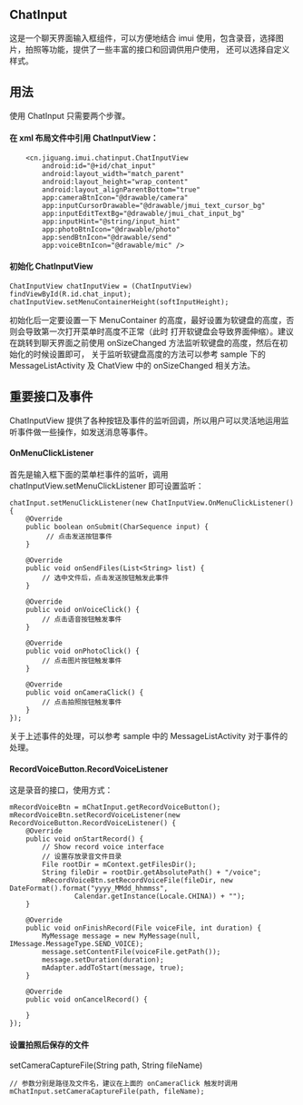 ## ChatInput
这是一个聊天界面输入框组件，可以方便地结合 imui 使用，包含录音，选择图片，拍照等功能，提供了一些丰富的接口和回调供用户使用，
还可以选择自定义样式。

## 用法
使用 ChatInput 只需要两个步骤。

#### 在 xml 布局文件中引用 ChatInputView：

```
    <cn.jiguang.imui.chatinput.ChatInputView
        android:id="@+id/chat_input"
        android:layout_width="match_parent"
        android:layout_height="wrap_content"
        android:layout_alignParentBottom="true"
        app:cameraBtnIcon="@drawable/camera"
        app:inputCursorDrawable="@drawable/jmui_text_cursor_bg"
        app:inputEditTextBg="@drawable/jmui_chat_input_bg"
        app:inputHint="@string/input_hint"
        app:photoBtnIcon="@drawable/photo"
        app:sendBtnIcon="@drawable/send"
        app:voiceBtnIcon="@drawable/mic" />

```

#### 初始化 ChatInputView

```
ChatInputView chatInputView = (ChatInputView) findViewById(R.id.chat_input);
chatInputView.setMenuContainerHeight(softInputHeight);
```
初始化后一定要设置一下 MenuContainer 的高度，最好设置为软键盘的高度，否则会导致第一次打开菜单时高度不正常（此时
打开软键盘会导致界面伸缩）。建议在跳转到聊天界面之前使用 onSizeChanged 方法监听软键盘的高度，然后在初始化的时候设置即可，
关于监听软键盘高度的方法可以参考 sample 下的 MessageListActivity 及 ChatView 中的 onSizeChanged 相关方法。

## 重要接口及事件
ChatInputView 提供了各种按钮及事件的监听回调，所以用户可以灵活地运用监听事件做一些操作，如发送消息等事件。

#### OnMenuClickListener
首先是输入框下面的菜单栏事件的监听，调用 chatInputView.setMenuClickListener 即可设置监听：
```
chatInput.setMenuClickListener(new ChatInputView.OnMenuClickListener() {
    @Override
    public boolean onSubmit(CharSequence input) {
         // 点击发送按钮事件
    }

    @Override
    public void onSendFiles(List<String> list) {
        // 选中文件后，点击发送按钮触发此事件
    }

    @Override
    public void onVoiceClick() {
        // 点击语音按钮触发事件
    }

    @Override
    public void onPhotoClick() {
        // 点击图片按钮触发事件
    }

    @Override
    public void onCameraClick() {
        // 点击拍照按钮触发事件
    }
});
```
关于上述事件的处理，可以参考 sample 中的 MessageListActivity 对于事件的处理。

#### RecordVoiceButton.RecordVoiceListener
这是录音的接口，使用方式：

```
mRecordVoiceBtn = mChatInput.getRecordVoiceButton();
mRecordVoiceBtn.setRecordVoiceListener(new RecordVoiceButton.RecordVoiceListener() {
    @Override
    public void onStartRecord() {
        // Show record voice interface
        // 设置存放录音文件目录
        File rootDir = mContext.getFilesDir();
        String fileDir = rootDir.getAbsolutePath() + "/voice";
        mRecordVoiceBtn.setRecordVoiceFile(fileDir, new DateFormat().format("yyyy_MMdd_hhmmss",
                Calendar.getInstance(Locale.CHINA)) + "");
    }

    @Override
    public void onFinishRecord(File voiceFile, int duration) {
        MyMessage message = new MyMessage(null, IMessage.MessageType.SEND_VOICE);
        message.setContentFile(voiceFile.getPath());
        message.setDuration(duration);
        mAdapter.addToStart(message, true);
    }

    @Override
    public void onCancelRecord() {

    }
});
```

#### 设置拍照后保存的文件
setCameraCaptureFile(String path, String fileName)

```
// 参数分别是路径及文件名，建议在上面的 onCameraClick 触发时调用
mChatInput.setCameraCaptureFile(path, fileName);

```
